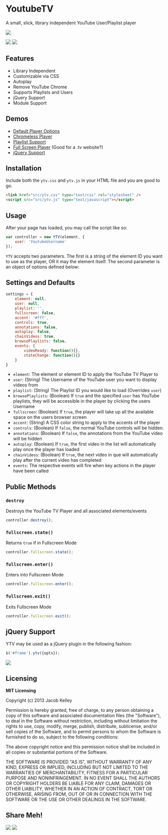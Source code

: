 # YoutubeTV
A small, slick, library independent YouTube User/Playlist player

<img src="http://i.imgur.com/BTYZ5ur.png">

<a href="https://twitter.com/intent/tweet?hashtags=youtubetv&via=jakiestfu&url=https%3A%2F%2Fgithub.com%2Fjakiestfu%2FYoutube-TV%2F&text=Youtube%20TV%3A%20A%20small%2C%20slick%2C%20library%20independent%20YouTube%20User%2FPlaylist%20player"><img src="http://jakiestfu.github.io/Youtube-TV/static/twit.png" target="_blank"></a>
<a href="https://www.facebook.com/sharer/sharer.php?u=https%3A%2F%2Fgithub.com%2Fjakiestfu%2FYoutube-TV%2F"><img src="http://jakiestfu.github.io/Youtube-TV/static/fb.png" target="_blank"></a>


## Features
* Library Independent
* Customizable via CSS
* Autoplay
* Remove YouTube Chrome
* Supports Playlists and Users
* jQuery Support
* Module Support

## Demos
* [Default Player Options](http://jakiestfu.github.io/Youtube-TV/demos/default.html)
* [Chromeless Player](http://jakiestfu.github.io/Youtube-TV/demos/chromeless.html)
* [Playlist Support](http://jakiestfu.github.io/Youtube-TV/demos/playlists.html)
* [Full Screen Player](http://jakiestfu.github.io/Youtube-TV/demos/fullscreen.html) (Good for a .tv website?)
* [jQuery Support](http://jakiestfu.github.io/Youtube-TV/demos/jquery.html)

## Installation

Include both the `ytv.css` and `ytv.js` in your HTML file and you are good to go.

```html
<link href="src/ytv.css" type="text/css" rel="stylesheet" />
<script src="src/ytv.js" type="text/javascript"></script>
```

## Usage

After your page has loaded, you may call the script like so:

```javascript
var controller = new YTV(element, {
	user: 'YoutubeUsername'
});
```

`YTV` accepts two parameters. The first is a string of the element ID you want to use as the player, OR it may the element itself. The second parameter is an object of options defined below:

## Settings and Defaults
```javascript
settings = {
    element: null,
    user: null,
    playlist: '',
    fullscreen: false,
    accent: '#fff',
    controls: true,
    annotations: false,
    autoplay: false,
    chainVideos: true,
    browsePlaylists: false,
    events: {
        videoReady: function(){},
        stateChange: function(){}
    }
}
```

* `element`: The element or element ID to apply the YouTube TV Player to
* `user`: (String) The Username of the YouTube user you want to display videos from
* `playlist`: (String) The Playlist ID you would like to load (Overrides `user`)
* `browsePlaylists`: (Boolean) If `true` and the specified `user` has YouTube playlists, they will be accessible in the player by clicking the users Username
* `fullscreen`: (Boolean) If `true`, the player will take up all the available space on the users browser screen
* `accent`: (String) A CSS color string to apply to the accents of the player
* `controls`: (Boolean) If `false`, the normal YouTube controls will be hidden.
* `annotations`: (Boolean) If `false`, the annotations from the YouTube video will be hidden
* `autoplay`: (Boolean) If `true`, the first video in the list will automatically play once the player has loaded
* `chainVideos`: (Boolean) If `true`, the next video in que will automatically play after the current video has completed
* `events`: The respective events will fire when key actions in the player have been called


## Public Methods

### `destroy`
Destroys the YouTube TV Player and all associated elements/events

```javascript
controller.destroy();
```

### `fullscreen.state()`
Returns `true` if in Fullscreen Mode

```javascript
controller.fullscreen.state();
```

### `fullscreen.enter()`
Enters into Fullscreen Mode

```javascript
controller.fullscreen.enter();
```

### `fullscreen.exit()`
Exits Fullscreen Mode

```javascript
controller.fullscreen.exit();
```

## jQuery Support

YTV may be used as a jQuery plugin in the following fashion:

```javascript
$('#frame').ytv({opts});
```

<img src="http://i.imgur.com/pHPB5wS.png">

## Licensing
**MIT Licensing**
<p>Copyright (c) 2013 Jacob Kelley</p>
<p>Permission is hereby granted, free of charge, to any person obtaining a copy of this software and associated documentation files (the "Software"), to deal in the Software without restriction, including without limitation the rights to use, copy, modify, merge, publish, distribute, sublicense, and/or sell copies of the Software, and to permit persons to whom the Software is furnished to do so, subject to the following conditions:</p>
<p>The above copyright notice and this permission notice shall be included in all copies or substantial portions of the Software.</p>
<p>THE SOFTWARE IS PROVIDED "AS IS", WITHOUT WARRANTY OF ANY KIND, EXPRESS OR IMPLIED, INCLUDING BUT NOT LIMITED TO THE WARRANTIES OF MERCHANTABILITY, FITNESS FOR A PARTICULAR PURPOSE AND NONINFRINGEMENT. IN NO EVENT SHALL THE AUTHORS OR COPYRIGHT HOLDERS BE LIABLE FOR ANY CLAIM, DAMAGES OR OTHER LIABILITY, WHETHER IN AN ACTION OF CONTRACT, TORT OR OTHERWISE, ARISING FROM, OUT OF OR IN CONNECTION WITH THE SOFTWARE OR THE USE OR OTHER DEALINGS IN THE SOFTWARE.</p>


## Share Meh!
<a href="https://twitter.com/intent/tweet?hashtags=youtubetv&via=jakiestfu&url=https%3A%2F%2Fgithub.com%2Fjakiestfu%2FYoutube-TV%2F&text=Youtube%20TV%3A%20A%20small%2C%20slick%2C%20library%20independent%20YouTube%20User%2FPlaylist%20player"><img src="http://jakiestfu.github.io/Youtube-TV/static/twit.png" target="_blank"></a>
<a href="https://www.facebook.com/sharer/sharer.php?u=https%3A%2F%2Fgithub.com%2Fjakiestfu%2FYoutube-TV%2F"><img src="http://jakiestfu.github.io/Youtube-TV/static/fb.png" target="_blank"></a>
